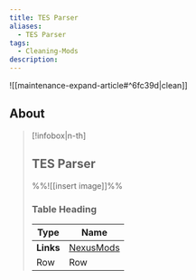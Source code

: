```yaml
---
title: TES Parser
aliases:
  - TES Parser
tags:
  - Cleaning-Mods
description:
---
```


![[maintenance-expand-article#^6fc39d|clean]]

## About

> [!infobox|n-th]
> 
> ## TES Parser
> 
> %%![[insert image]]%%
> 
> ### Table Heading
> 
> | Type | Name |
> | --- | --- |
> | **Links** | [NexusMods](https://www.nexusmods.com/morrowind/mods/52850) |
> | Row | Row |